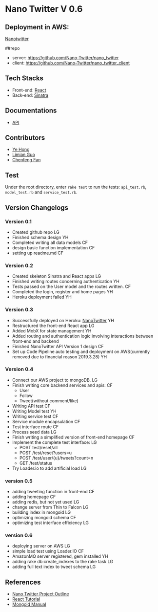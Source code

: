# Nano Twitter V 0.6

## Deployment in AWS:

[Nanotwitter](http://18.219.120.204:3000/)

##repo
* server: https://github.com/Nano-Twitter/nano_twitter
* client: https://github.com/Nano-Twitter/nano_twitter_client

## Tech Stacks
* Front-end: [React](https://reactjs.org/)
* Back-end: [Sinatra](http://sinatrarb.com/)

## Documentations
* [API](https://github.com/Nano-Twitter/nano_twitter/blob/master/doc/api.md)

## Contributors
* [Ye Hong](mailto:yehong@brandeis.edu)
* [Limian Guo](mailto:limianguo@brandeis.edu)
* [Chenfeng Fan](mailto:fanc@brandeis.edu)

## Test
Under the root directory, enter `rake test` to run the tests: `api_test.rb`, `model_test.rb` and `service_test.rb`.

## Version Changelogs

### Version 0.1
* Created github repo  LG
* Finished schema design YH
* Completed writing all data models  CF
* design basic function implementation CF
* setting up readme.md CF

### Version 0.2
* Created skeleton Sinatra and React apps  LG
* Finished writing routes concerning authentication YH
* Tests passed on the User model and the routes written. CF
* Completed the login, register and home pages YH
* Heroku deployment failed YH

### Version 0.3
* Successfully deployed on Heroku: [NanoTwitter](https://nano-twitter-2019.herokuapp.com/) YH
* Restructured the front-end React app LG
* Added MobX for state management YH
* Added routing and authentication logic involving interactions between front-end and backend
* Finished NanoTwitter API Version 1 design CF
* Set up Code Pipeline auto testing and deployment on AWS(currently removed due to financial reason 2019.3.28)
YH

### Version 0.4 
* Connect our AWS project to mongoDB. LG
* Finish writing core backend services and apis:  CF
  - User
  - Follow
  - Tweet(without comment/like)
* Writing API test CF
* Writing Model test YH
* Writing service test CF
* Service module encapsulation CF
* Test interface route CF
* Process seed data LG
* Finish writing a simplified version of front-end homepage CF
* Implement the complete test interface: LG
  - POST test/reset/all
  - POST /test/reset?users=u
  - POST /test/user/{u}/tweets?count=n
  - GET /test/status
* Try Loader.io to add artificial load LG

### version 0.5
* adding tweeting function in front-end CF
* adding homepage CF
* adding redis, but not yet used LG
* change server from Thin to Falcon LG
* building index in mongoid LG
* optimizing mongoid schema CF
* optimizing test interface efficiency LG

### version 0.6
* deploying server on AWS LG
* simple load test using Loader.IO CF
* AmazonMQ server registered, gem installed YH
* adding rake db:create_indexes to the rake task LG
* adding full text index to tweet schema LG


## References
* [Nano Twitter Project Outline](http://cosi105b.s3-website-us-west-2.amazonaws.com/content/topics/nt/nt_outline.md/) 
* [React Tutorial](https://reactjs.org/tutorial/tutorial.html)
* [Mongoid Manual](https://docs.mongodb.com/mongoid/current/)
